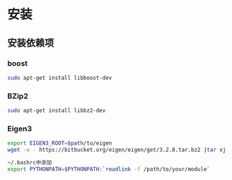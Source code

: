 
# 安装
## 安装依赖项
### boost
```bash
sudo apt-get install libboost-dev
```
### BZip2
```bash
sudo apt-get install libbz2-dev
```
### Eigen3
```bash
export EIGEN3_ROOT=$path/to/eigen
wget -o - https://bitbucket.org/eigen/eigen/get/3.2.8.tar.bz2 |tar xj
```

```bash
~/.bashrc中添加
export PYTHONPATH=$PYTHONPATH:`readlink -f /path/to/your/module`
```